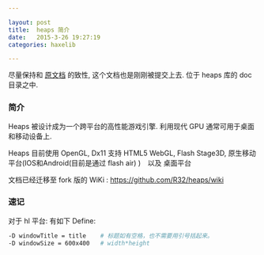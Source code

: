 ```yaml
---

layout: post
title:  heaps 简介
date:   2015-3-26 19:27:19
categories: haxelib

---
```


尽量保持和 [原文档](https://github.com/ncannasse/heaps/blob/master/doc/ref.html) 的致性, 这个文档也是刚刚被提交上去. 位于 heaps 库的 doc 目录之中.

### 简介

Heaps 被设计成为一个跨平台的高性能游戏引擎. 利用现代 GPU 通常可用于桌面和移动设备上.

Heaps 目前使用 OpenGL, Dx11 支持 HTML5 WebGL, Flash Stage3D, 原生移动平台(IOS和Android(目前是通过 flash air) )　以及 桌面平台


<!-- more -->

文档已经迁移至 fork 版的 WiKi : <https://github.com/R32/heaps/wiki>


### 速记

对于 hl 平台: 有如下 Define:

```bash
-D windowTitle = title    # 标题如有空格，也不需要用引号括起来。
-D windowSize = 600x400   # width*height
```

<br />
